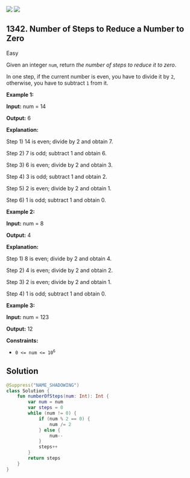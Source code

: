 [![](https://img.shields.io/github/stars/javadev/LeetCode-in-Kotlin?label=Stars&style=flat-square)](https://github.com/javadev/LeetCode-in-Kotlin)
[![](https://img.shields.io/github/forks/javadev/LeetCode-in-Kotlin?label=Fork%20me%20on%20GitHub%20&style=flat-square)](https://github.com/javadev/LeetCode-in-Kotlin/fork)

## 1342\. Number of Steps to Reduce a Number to Zero

Easy

Given an integer `num`, return _the number of steps to reduce it to zero_.

In one step, if the current number is even, you have to divide it by `2`, otherwise, you have to subtract `1` from it.

**Example 1:**

**Input:** num = 14

**Output:** 6

**Explanation:** 

Step 1) 14 is even; divide by 2 and obtain 7. 

Step 2) 7 is odd; subtract 1 and obtain 6. 

Step 3) 6 is even; divide by 2 and obtain 3. 

Step 4) 3 is odd; subtract 1 and obtain 2. 

Step 5) 2 is even; divide by 2 and obtain 1. 

Step 6) 1 is odd; subtract 1 and obtain 0.

**Example 2:**

**Input:** num = 8

**Output:** 4

**Explanation:** 

Step 1) 8 is even; divide by 2 and obtain 4. 

Step 2) 4 is even; divide by 2 and obtain 2. 

Step 3) 2 is even; divide by 2 and obtain 1. 

Step 4) 1 is odd; subtract 1 and obtain 0.

**Example 3:**

**Input:** num = 123

**Output:** 12

**Constraints:**

*   <code>0 <= num <= 10<sup>6</sup></code>

## Solution

```kotlin
@Suppress("NAME_SHADOWING")
class Solution {
    fun numberOfSteps(num: Int): Int {
        var num = num
        var steps = 0
        while (num != 0) {
            if (num % 2 == 0) {
                num /= 2
            } else {
                num--
            }
            steps++
        }
        return steps
    }
}
```